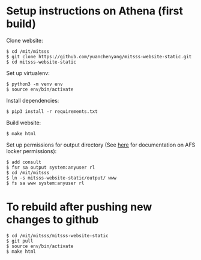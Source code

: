 # Setup instructions on Athena (first build)

Clone website:
```
$ cd /mit/mitsss
$ git clone https://github.com/yuanchenyang/mitsss-website-static.git
$ cd mitsss-website-static
```

Set up virtualenv:
```
$ python3 -m venv env
$ source env/bin/activate
```

Install dependencies:
```
$ pip3 install -r requirements.txt
```

Build website:
```
$ make html
```

Set up permissions for output directory (See [here](http://kb.mit.edu/confluence/pages/viewpage.action?pageId=3907002) for documentation on AFS locker permissions):
```
$ add consult
$ fsr sa output system:anyuser rl
$ cd /mit/mitsss
$ ln -s mitsss-website-static/output/ www
$ fs sa www system:anyuser rl
```

# To rebuild after pushing new changes to github
```
$ cd /mit/mitsss/mitsss-website-static
$ git pull
$ source env/bin/activate
$ make html
```
